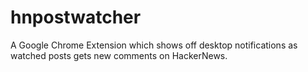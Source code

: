 hnpostwatcher
=============

A Google Chrome Extension which shows off desktop notifications as watched posts gets new comments on HackerNews.



